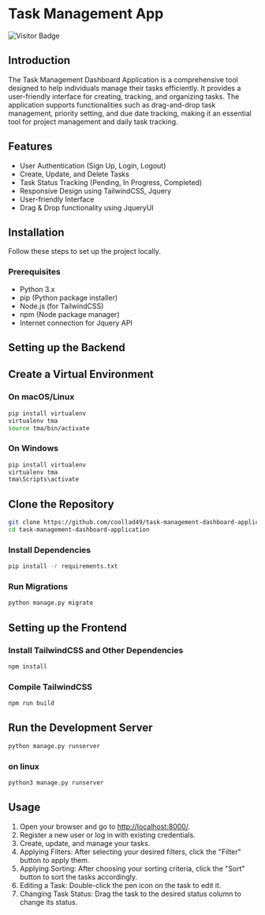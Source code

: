# Task Management App
![Visitor Badge](https://visitor-badge.laobi.icu/badge?page_id=coollad49.task-management-dashboard-application)
## Introduction

The Task Management Dashboard Application is a comprehensive tool designed to help individuals manage their tasks efficiently. It provides a user-friendly interface for creating, tracking, and organizing tasks. The application supports functionalities such as drag-and-drop task management, priority setting, and due date tracking, making it an essential tool for project management and daily task tracking.

## Features

- User Authentication (Sign Up, Login, Logout)
- Create, Update, and Delete Tasks
- Task Status Tracking (Pending, In Progress, Completed)
- Responsive Design using TailwindCSS, Jquery
- User-friendly Interface
- Drag & Drop functionality using JqueryUI

## Installation

Follow these steps to set up the project locally.

### Prerequisites

- Python 3.x
- pip (Python package installer)
- Node.js (for TailwindCSS)
- npm (Node package manager)
- Internet connection for Jquery API

## Setting up the Backend
## Create a Virtual Environment
### On macOS/Linux
```bash
pip install virtualenv
virtualenv tma
source tma/bin/activate
```
### On Windows
```bash
pip install virtualenv
virtualenv tma
tma\Scripts\activate
```
## Clone the Repository

```bash
git clone https://github.com/coollad49/task-management-dashboard-application.git
cd task-management-dashboard-application
```

### Install Dependencies

```bash
pip install -r requirements.txt
```
### Run Migrations
```bash
python manage.py migrate
```
## Setting up the Frontend

### Install TailwindCSS and Other Dependencies
```bash
npm install
```
### Compile TailwindCSS
```bash
npm run build
```
## Run the Development Server
```bash
python manage.py runserver
```
### on linux
```bash
python3 manage.py runserver
```
## Usage

1. Open your browser and go to [http://localhost:8000/](http://localhost:8000/).
2. Register a new user or log in with existing credentials.
3. Create, update, and manage your tasks.
4. Applying Filters: After selecting your desired filters, click the "Filter" button to apply them.
5. Applying Sorting: After choosing your sorting criteria, click the "Sort" button to sort the tasks accordingly.
6. Editing a Task: Double-click the pen icon on the task to edit it.
7. Changing Task Status: Drag the task to the desired status column to change its status.


